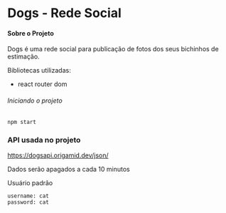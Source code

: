 # Dogs - Rede Social

#### Sobre o Projeto

Dogs é uma rede social para publicação de fotos dos seus bichinhos de estimação.

Bibliotecas utilizadas:

- react router dom

###### Iniciando o projeto

`npm start`

### API usada no projeto

https://dogsapi.origamid.dev/json/

Dados serão apagados a cada 10 minutos

Usuário padrão

```
username: cat
password: cat

```
